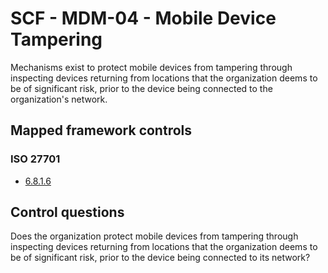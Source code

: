 # SCF - MDM-04 - Mobile Device Tampering
Mechanisms exist to protect mobile devices from tampering through inspecting devices returning from locations that the organization deems to be of significant risk, prior to the device being connected to the organization's network.
## Mapped framework controls
### ISO 27701
- [6.8.1.6](../iso27701/6816.md)
  
## Control questions
Does the organization protect mobile devices from tampering through inspecting devices returning from locations that the organization deems to be of significant risk, prior to the device being connected to its network?
  